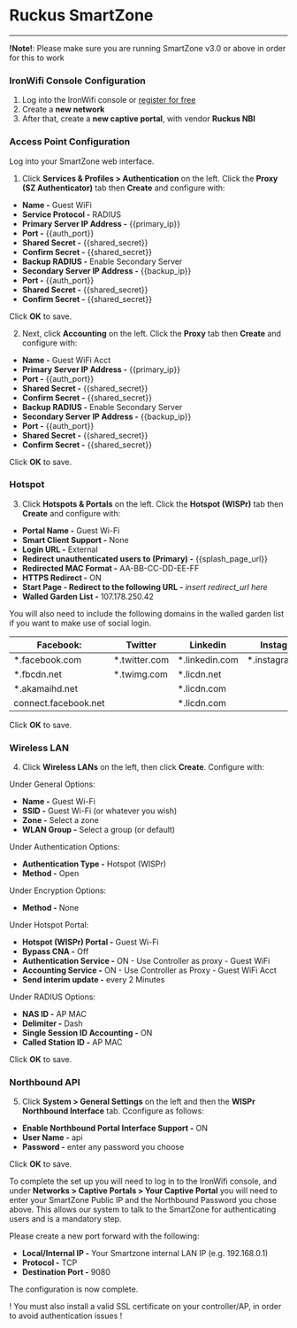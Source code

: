 # **Ruckus SmartZone**

---

**!Note!**: Please make sure you are running SmartZone v3.0 or above in order for this to work

### IronWifi Console Configuration

1. Log into the IronWifi console or [register for free](https://console.ironwifi.com/register)
2. Create a **new network**
3. After that, create a **new captive portal**, with vendor **Ruckus NBI**

### Access Point Configuration

Log into your SmartZone web interface.

1. Click **Services & Profiles > Authentication** on the left. Click the **Proxy (SZ Authenticator)** tab then **Create** and configure with:

- **Name -** Guest WiFi
- **Service Protocol -** RADIUS
- **Primary Server IP Address -** {{primary_ip}}
- **Port -** {{auth_port}}
- **Shared Secret -** {{shared_secret}}
- **Confirm Secret -** {{shared_secret}}
- **Backup RADIUS -** Enable Secondary Server
- **Secondary Server IP Address -** {{backup_ip}}
- **Port -** {{auth_port}}
- **Shared Secret -** {{shared_secret}}
- **Confirm Secret -** {{shared_secret}}

Click **OK** to save.

2. Next, click **Accounting** on the left. Click the **Proxy** tab then **Create** and configure with:

- **Name -** Guest WiFi Acct
- **Primary Server IP Address -** {{primary_ip}}
- **Port -** {{auth_port}}
- **Shared Secret -** {{shared_secret}}
- **Confirm Secret -** {{shared_secret}}
- **Backup RADIUS -** Enable Secondary Server
- **Secondary Server IP Address -** {{backup_ip}} 
- **Port -** {{auth_port}}
- **Shared Secret -** {{shared_secret}}
- **Confirm Secret -** {{shared_secret}}

Click **OK** to save.

### Hotspot

3. Click **Hotspots & Portals** on the left. Click the **Hotspot (WISPr)** tab then **Create** and configure with:

- **Portal Name -**	Guest Wi-Fi
- **Smart Client Support -**	None
- **Login URL -**	External
- **Redirect unauthenticated users to (Primary) -**	{{splash_page_url}}
- **Redirected MAC Format -**	AA-BB-CC-DD-EE-FF
- **HTTPS Redirect -**	ON
- **Start Page - Redirect to the following URL -**	*insert redirect_url here*
- **Walled Garden List -** 107.178.250.42

You will also need to include the following domains in the walled garden list  if you want to make use of social login.

**Facebook:** | Twitter | Linkedin | Instagram |
------------- | ------- | -------- | --------- |
*.facebook.com | *.twitter.com | *.linkedin.com | *.instagram.com
*.fbcdn.net | *.twimg.com | *.licdn.net |
*.akamaihd.net |          | *.licdn.com |
connect.facebook.net |     | *.licdn.com |

Click **OK** to save.

### Wireless LAN

4. Click **Wireless LANs** on the left, then click **Create**. Configure with:

Under General Options:

- **Name -**	Guest Wi-Fi
- **SSID -**	Guest Wi-Fi (or whatever you wish)
- **Zone -**	Select a zone
- **WLAN Group -**	Select a group (or default)

Under Authentication Options:

- **Authentication Type -**	Hotspot (WISPr)
- **Method -**	Open

Under Encryption Options:

- **Method -**	None

Under Hotspot Portal:

- **Hotspot (WISPr) Portal -**	Guest Wi-Fi
- **Bypass CNA -**	Off
- **Authentication Service -**	ON - Use Controller as proxy - Guest WiFi
- **Accounting Service -**	ON - Use Controller as Proxy - Guest WiFi Acct
- **Send interim update -**	every 2 Minutes

Under RADIUS Options:

- **NAS ID -**	AP MAC
- **Delimiter -**	Dash
- **Single Session ID Accounting -**	ON
- **Called Station ID -**	AP MAC

Click **OK** to save.

### Northbound API

5. Click **System > General Settings** on the left and then the **WISPr Northbound Interface** tab. Cconfigure as follows:

- **Enable Northbound Portal Interface Support -**	ON
- **User Name -**	api
- **Password -**	enter any password you choose

Click **OK** to save.

To complete the set up you will need to log in to the IronWifi console, and under **Networks > Captive Portals > Your Captive Portal** you will need to enter your SmartZone Public IP and the Northbound Password you chose above. This allows our system to talk to the SmartZone for authenticating users and is a mandatory step.

Please create a new port forward with the following:

- **Local/Internal IP -**	Your Smartzone internal LAN IP (e.g. 192.168.0.1)
- **Protocol -**	TCP
- **Destination Port -**	9080


The configuration is now complete.


 ! You must also install a valid SSL certificate on your controller/AP, in order to avoid authentication issues !

